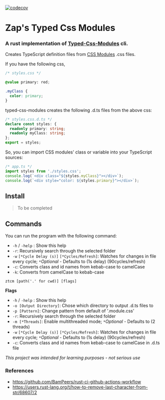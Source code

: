 
[![codecov](https://codecov.io/gh/eZaplachi/ztcm/branch/main/graph/badge.svg?token=V8CJWT9BQK)](https://codecov.io/gh/eZaplachi/ztcm)

# Zap's Typed Css Modules

### A rust implementation of [Typed-Css-Modules](https://github.com/Quramy/typed-css-modules) cli.

Creates TypeScript definition files from [CSS Modules](https://github.com/css-modules/css-modules) .css files.

If you have the following css,

```css
/* styles.css */

@value primary: red;

.myClass {
  color: primary;
}
```

typed-css-modules creates the following .d.ts files from the above css:

```ts
/* styles.css.d.ts */
declare const styles: {
  readonly primary: string;
  readonly myClass: string;
};
export = styles;
```

So, you can import CSS modules' class or variable into your TypeScript sources:

```ts
/* app.ts */
import styles from './styles.css';
console.log(`<div class="${styles.myClass}"></div>`);
console.log(`<div style="color: ${styles.primary}"></div>`);
```

## Install

> To be completed

## Commands

You can run the program with the following command:

- `-h` /  `-help` : Show this help 
- `-r`: Recursively search through the selected folder
- `-w` `[*Cycle Delay (s)]` `[*Cycles/Refresh]`: Watches for changes in file every cycle;  `*`*Optional* - Defaults to (1s delay) (90cycles/refresh)
-  `-c`: Converts class and id names from kebab-case to camelCase
- `-k`: Converts from camelCase to kebab-case

```
ztcm [path('.' for cwd)] [flags]
```

**Flags**

- `-h` /  `-help` : Show this help 
- `-o [Output Directory]`: Chose which directory to output .d.ts files to
- `-p [Pattern]`: Change pattern from default of '.module.css'
- `-r`: Recursively search through the selected folder
- `-m [*Threads]`: Enable multithreaded mode;   `*`*Optional* - Defaults to (2 threads)
- `-w` `[*Cycle Delay (s)]` `[*Cycles/Refresh]`: Watches for changes in file every cycle;  `*`*Optional* - Defaults to (1s delay) (90cycles/refresh)
-  `-c`: Converts class and id names from kebab-case to camelCase in .d.ts file

*This project was intended for learning purposes - not serious use*


### References

- https://github.com/BamPeers/rust-ci-github-actions-workflow
- https://users.rust-lang.org/t/how-to-remove-last-character-from-str/68607/2
